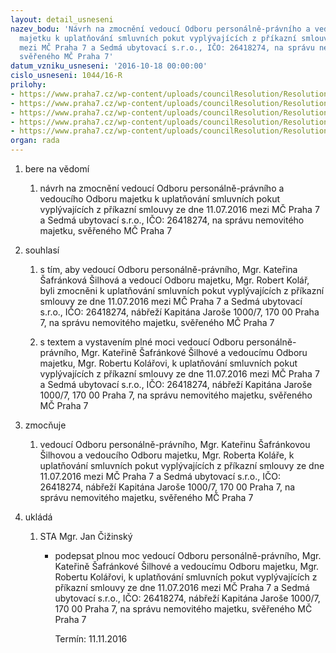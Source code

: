 ```yaml
---
layout: detail_usneseni
nazev_bodu: 'Návrh na zmocnění vedoucí Odboru personálně-právního a vedoucího Odboru
  majetku k uplatňování smluvních pokut vyplývajících z příkazní smlouvy ze dne 11.07.2016
  mezi MČ Praha 7 a Sedmá ubytovací s.r.o., IČO: 26418274, na správu nemovitého majetku,
  svěřeného MČ Praha 7'
datum_vzniku_usneseni: '2016-10-18 00:00:00'
cislo_usneseni: 1044/16-R
prilohy:
- https://www.praha7.cz/wp-content/uploads/councilResolution/Resolutions/28276/export/20161018_REV_DZ_PMpokuty7U~120405.docx
- https://www.praha7.cz/wp-content/uploads/councilResolution/Resolutions/28276/export/02_PMpokuty7U~120404.pdf
- https://www.praha7.cz/wp-content/uploads/councilResolution/Resolutions/28276/export/20161018_REV_03_PMpokuty7U~120403.doc
- https://www.praha7.cz/wp-content/uploads/councilResolution/Resolutions/28276/export/20161018_REV04_PMpokuty7U_KSS~120402.doc
- https://www.praha7.cz/wp-content/uploads/councilResolution/Resolutions/28276/export/export~297565.pdf
organ: rada
---
```

<ol id="urzList" class="urzList_view"><li id="" class="urzClass1"><span name="1">bere na vědomí</span><ol class="urzOlClass"><li style="text-align: left;" id="" class="urzClass2"><span><p>návrh na zmocnění vedoucí Odboru personálně-právního a vedoucího Odboru majetku k uplatňování smluvních pokut vyplývajících z příkazní smlouvy ze dne 11.07.2016 mezi MČ Praha 7 a Sedmá ubytovací s.r.o., IČO: 26418274, na správu nemovitého majetku, svěřeného MČ Praha 7</p></span></li></ol></li><li id="" class="urzClass1"><span name="26">souhlasí</span><ol class="urzOlClass"><li style="text-align: left;" id="" class="urzClass2"><span><p>s tím, aby vedoucí Odboru personálně-právního, Mgr. Kateřina Šafránková Šilhová a vedoucí Odboru majetku, Mgr. Robert Kolář, byli zmocněni k uplatňování smluvních pokut vyplývajících z příkazní smlouvy ze dne 11.07.2016 mezi MČ Praha 7 a Sedmá ubytovací s.r.o., IČO: 26418274, nábřeží Kapitána Jaroše 1000/7, 170 00 Praha 7, na správu nemovitého majetku, svěřeného MČ Praha 7</p></span></li><li style="text-align: left;" id="" class="urzClass2"><span><p>s textem a vystavením plné moci vedoucí Odboru personálně-právního, Mgr. Kateřině Šafránkové Šilhové a vedoucímu Odboru majetku, Mgr. Robertu Kolářovi, k uplatňování smluvních pokut vyplývajících z příkazní smlouvy ze dne 11.07.2016 mezi MČ Praha 7 a Sedmá ubytovací s.r.o., IČO: 26418274, nábřeží Kapitána Jaroše 1000/7, 170 00 Praha 7, na správu nemovitého majetku, svěřeného MČ Praha 7<br></p></span></li></ol></li><li id="" class="urzClass1"><span name="41">zmocňuje</span><ol class="urzOlClass"><li style="text-align: left;" id="" class="urzClass2"><span><p>vedoucí Odboru personálně-právního, Mgr. Kateřinu Šafránkovou Šilhovou a vedoucího Odboru majetku, Mgr. Roberta Koláře, k uplatňování smluvních pokut vyplývajících z příkazní smlouvy ze dne 11.07.2016 mezi MČ Praha 7 a Sedmá ubytovací s.r.o., IČO: 26418274, nábřeží Kapitána Jaroše 1000/7, 170 00 Praha 7, na správu nemovitého majetku, svěřeného MČ Praha 7</p></span></li></ol></li><li class="urzClass1" id="urzUkoly"><span name="1">ukládá</span><ol class="urzOlClass"><li class="urzClass2"><span><p>STA Mgr. Jan Čižinský</p></span><ul class="urzUlClass"><li class="urzClass3"><span><p>podepsat plnou moc vedoucí Odboru personálně-právního, Mgr. Kateřině Šafránkové Šilhové a vedoucímu Odboru majetku, Mgr. Robertu Kolářovi, k uplatňování smluvních pokut vyplývajících z příkazní smlouvy ze dne 11.07.2016 mezi MČ Praha 7 a Sedmá ubytovací s.r.o., IČO: 26418274, nábřeží Kapitána Jaroše 1000/7, 170 00 Praha 7, na správu nemovitého majetku, svěřeného MČ Praha 7</p></span><span class="urzUkolTermin">  Termín:&nbsp;11.11.2016</span></li></ul></li></ol></li></ol>